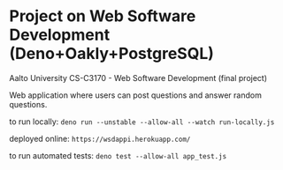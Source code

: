 # Project on Web Software Development (Deno+Oakly+PostgreSQL)

Aalto University CS-C3170 - Web Software Development (final project)

Web application where users can post questions and answer random questions.

to run locally: `deno run --unstable --allow-all --watch run-locally.js`

deployed online: `https://wsdappi.herokuapp.com/`

to run automated tests: `deno test --allow-all app_test.js`
